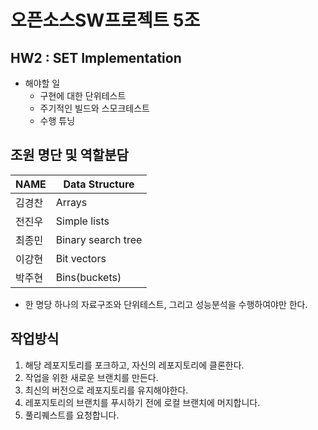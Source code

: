 # 오픈소스SW프로젝트 5조      

## HW2 : SET Implementation
* 해야할 일
  * 구현에 대한 단위테스트
  * 주기적인 빌드와 스모크테스트
  * 수행 튜닝

## 조원 명단 및 역할분담
  | NAME | Data Structure |
  |---|---|
  |김경찬|Arrays|
  |전진우|Simple lists|
  |최종민|Binary search tree|
  |이강현|Bit vectors|
  |박주현|Bins(buckets)|

  * 한 명당 하나의 자료구조와 단위테스트, 그리고 성능분석을 수행하여야만 한다.

## 작업방식
1. 해당 레포지토리를 포크하고, 자신의 레포지토리에 클론한다.
2. 작업을 위한 새로운 브랜치를 만든다.
3. 최신의 버전으로 레포지토리를 유지해야한다.
4. 레포지토리의 브랜치를 푸시하기 전에 로컬 브랜치에 머지합니다.
5. 풀리퀘스트를 요청합니다.

